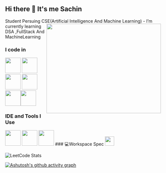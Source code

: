 ## Hi there 👋 It's me Sachin

Student Persuing CSE(Artificial Intelligence And Machine Learning)
<img align="right" width="370" height="290" src="https://i.pinimg.com/originals/47/f0/34/47f0342cec72b800463bf003eac1257e.gif">                  -  I’m currently learning DSA ,FullStack And MachineLearning

### I code in
<img height="50" width="50" src="https://img.icons8.com/color/48/000000/python.png" /> <img height="50" width="50" src="https://img.icons8.com/color/48/000000/html-5.png" />
<img height="50" width="50" src="https://img.icons8.com/color/48/000000/css3.png" /> <img height="50" width="50" src="https://img.icons8.com/color/48/000000/bootstrap.png" />
<img height="50" width="50" src="https://img.icons8.com/color/48/000000/javascript.png"/><img height="50" width="50" src="https://img.icons8.com/color/48/000000/mysql-logo.png"/> 
### IDE and Tools I Use
<img height="50" width="50" src="https://img.icons8.com/color/48/000000/visual-studio-code-2019.png"/>
<img height="50" width="50" src="https://img.icons8.com/color/50/000000/git.png"/> 
<img height="50" width="50" src="https://img.icons8.com/dusk/64/000000/anaconda.png"/>
### 💻Workspace Spec
<img height="30" src="https://img.shields.io/badge/Macbook-Pro_M2-ED1C24?style=for-the-badge&logo=apple&logoColor=white"/> 

![LeetCode Stats](https://leetcard.jacoblin.cool/Sachinn_?theme=forest&font=Noto%20Sans%20Sora%20Sompeng&ext=heatmap)

[![Ashutosh's github activity graph](https://github-readme-activity-graph.vercel.app/graph?username=Sachin-1-9&bg_color=202124&color=fcfcfa&line=c4e3ff&point=ff8070&area=true&hide_border=true)](https://github.com/ashutosh00710/github-readme-activity-graph)
